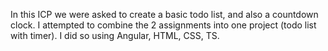 In this ICP we were asked to create a basic todo list, and also a countdown clock. I attempted to combine the 2 assignments into one project (todo list with timer). I did so using Angular, HTML, CSS, TS.
